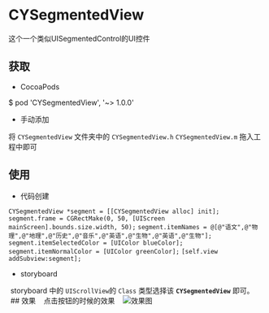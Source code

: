 # CYSegmentedView

这个一个类似UISegmentedControl的UI控件


## 获取
- CocoaPods

$ pod 'CYSegmentedView', '~> 1.0.0'

- 手动添加

将 `CYSegmentedView` 文件夹中的 `CYSegmentedView.h` `CYSegmentedView.m` 拖入工程中即可

## 使用

- 代码创建


`CYSegmentedView *segment = [[CYSegmentedView alloc] init];`
`segment.frame = CGRectMake(0, 50, [UIScreen mainScreen].bounds.size.width, 50);`
`segment.itemNames = @[@"语文",@"物理",@"地理",@"历史",@"音乐",@"英语",@"生物",@"英语",@"生物"];`
`segment.itemSelectedColor = [UIColor blueColor];`
`segment.itemNormalColor = [UIColor greenColor];`
`[self.view addSubview:segment];`

- storyboard

 storyboard 中的 `UIScrollView`的 `Class` 类型选择该 **`CYSegmentedView`** 即可。
 
 ## 效果
 
 点击按钮的时候的效果
 
 ![效果图](https://delims.github.io/cocoapods/images/segmented.gif)
 
 
 
